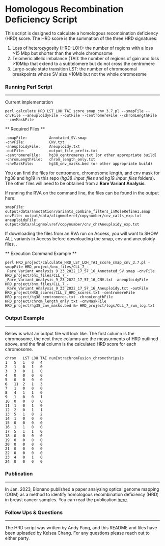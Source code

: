 # Homologous Recombination Deficiency Script #
This script is designed to calculate a homologous recombination deficiency (HRD) score. The HRD score is the summation of the three HRD signatures:

1. Loss of heterozygosity (HRD-LOH): the number of regions with a loss  >15 Mbp but shorter than the whole chromosome
2. Telomeric allelic imbalance (TAI): the number of regions of gain and loss >10Mbp that extend to a subtelomere but do not cross the centromere
3. Large-scale state transition LST: the number of chromosomal breakpoints whose SV size >10Mb but not the whole chromosome


### Running Perl Script ###
---
Current implementation
```
perl calculate_HRD_LST_LOH_TAI_score_smap_cnv_3.7.pl --smapFile --cnvFile --aneuploidyFile --outFile --centromereFile --chromLengthFile --cnvMaskFile
```

** Required Files **
```
-smapFile:			Annotated_SV.smap 
-cnvFile:			CNV.txt 
-aneuploidyFile:	Aneuploidy.txt 
-outFile: 			output_file_prefix.txt 
-centromereFile: 	hg38_centromeres.txt (or other appropriate build)
-chromLengthFile: 	chrom_length_only.txt 
-cnvMaskFile: 		hg38_cnv_masks.bed (or other appropriate build)
```

You can find the files for centromere, chromosome length, and cnv mask for hg38 and hg19 in this repo (*hg38_input_files* and *hg19_input_files* folders). The other files will need to be obtained from a **Rare Variant Analysis**.

If running the RVA on the command line, the files can be found in the output here:
```
smapFile: output/data/annotation/variants_combine_filters_inMoleRefine1.smap
cnvFile: output/data/alignmolvref/copynumber/cnv_calls_exp.txt
aneuploidyFile: output/data/alignmolvref/copynumber/cnv_chrAneuploidy_exp.txt
```

If downloading the files from an RVA run on Access, you will want to SHOW ALL variants in Access before downloading the smap, cnv and aneuploidy files, .


** Execution Command Example **
```
perl HRD_project/calculate_HRD_LST_LOH_TAI_score_smap_cnv_3.7.pl -smapFile HRD_project/bnx_files/CLL_7_-_Rare_Variant_Analysis_9_23_2022_17_57_16_Annotated_SV.smap -cnvFile HRD_project/bnx_files/CLL_7_-_Rare_Variant_Analysis_9_23_2022_17_57_16_CNV.txt -aneuploidyFile HRD_project/bnx_files/CLL_7_-_Rare_Variant_Analysis_9_23_2022_17_57_16_Aneuploidy.txt -outFile HRD_project/HRD_scores/CLL_7_HRD_scores.txt -centromereFile HRD_project/hg38_centromeres.txt -chromLengthFile HRD_project/chrom_length_only.txt -cnvMaskFile HRD_project/hg38_cnv_masks.bed &> HRD_project/logs/CLL_7_run_log.txt
```


### Output Example ###
---
Below is what an output file will look like. The first column is the chromosome, the next three columns are the measurments of HRD outlined above, and the final column is the calculated HRD score for each chromosome.
```
chrom	LST	LOH	TAI	numIntrachromFusion_chromothripsis
1	5	1	0	4
2	1	0	1	0
3	3	0	1	0
4	0	0	0	0
5	0	0	0	0
6	11	2	1	3
7	1	0	0	0
8	4	1	1	0
9	1	0	0	1
10	0	0	0	0
11	1	0	1	0
12	2	0	1	1
13	5	1	0	2
14	1	0	0	0
15	0	0	0	0
16	1	1	0	0
17	5	1	1	0
18	0	0	0	0
19	0	0	0	0
20	0	0	0	0
21	0	0	0	0
22	0	0	0	0
23	4	0	1	0
24	0	0	0	0
```


### Publication ###
---
In Jan. 2023, Bionano published a paper analyzing optical genome mapping (OGM) as a method to identify homologous recombination deficiency (HRD) in breast cancer samples. You can read the publication [here](https://www.biorxiv.org/content/10.1101/2022.12.23.521790v1.full).

### Follow Ups & Questions ###
---
The HRD script was written by Andy Pang, and this README and files have been uploaded by Kelsea Chang. For any questions please reach out to either party.